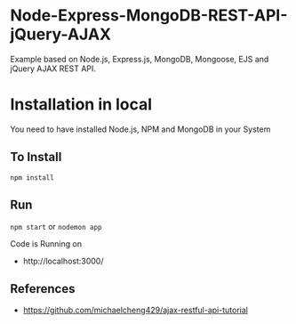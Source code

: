 # Node-Express-MongoDB-REST-API-jQuery-AJAX

Example based on Node.js, Express.js, MongoDB, Mongoose, EJS and jQuery AJAX REST API.

# Installation in local

You need to have installed Node.js, NPM and MongoDB in your System

## To Install

`npm install`

## Run

`npm start` or `nodemon app`

Code is Running on 
+ http://localhost:3000/

## References

+ https://github.com/michaelcheng429/ajax-restful-api-tutorial